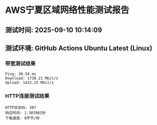 # AWS宁夏区域网络性能测试报告
## 测试时间: 2025-09-10 10:14:09
## 测试环境: GitHub Actions Ubuntu Latest (Linux)

### 带宽测试结果
```
Ping: 30.54 ms
Download: 1730.21 Mbit/s
Upload: 1432.15 Mbit/s
```

### HTTP连接测试结果
```
HTTP状态码: 307
响应时间: 1.383982秒
下载速度: 0字节/秒
```

